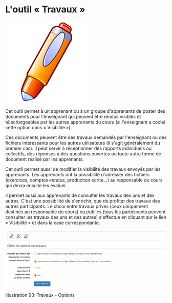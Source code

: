 # L'outil « Travaux »

![](../../.gitbook/assets/image296%20%281%29.svg)

Cet outil permet à un apprenant ou à un groupe d'apprenants de poster des documents pour l'enseignant qui peuvent être rendus visibles et téléchargeables par les autres apprenants du cours \(si l'enseignant a coché cette option dans « Visibilité »\).

Ces documents peuvent être des travaux demandés par l'enseignant ou des fichiers intéressants pour les autres utilisateurs \(il s'agit généralement du premier cas\). Il peut servir à réceptionner des rapports individuels ou collectifs, des réponses à des questions ouvertes ou toute autre forme de document réalisé par les apprenants.

Cet outil permet aussi de modifier la visibilité des travaux envoyés par les apprenants. Les apprenants ont la possibilité d'adresser des fichiers \(exercices, comptes-rendus, production écrite...\) au responsable du cours qui devra ensuite les évaluer.

Il permet aussi aux apprenants de consulter les travaux des uns et des autres. C'est une possibilité de s'enrichir, que de profiter des travaux des autres participants. Le choix entre travaux privés \(ceux uniquement destinés au responsable du cours\) ou publics \(tous les participants peuvent consulter les travaux des uns et des autres\) s'effectue en cliquant sur le lien « Visibilité » et dans la case correspondante.

![](../../.gitbook/assets/image147%20%281%29.png)Illustration 93: Travaux - Options

